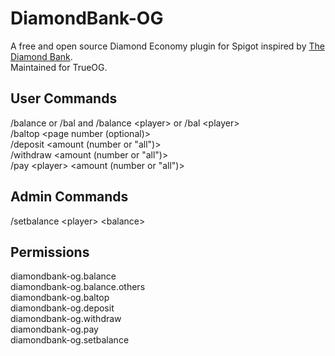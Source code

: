 # DiamondBank-OG

A free and open source Diamond Economy plugin for Spigot inspired by [The Diamond Bank](https://www.spigotmc.org/resources/the-diamond-bank.72020/).\
Maintained for TrueOG.

## User Commands

/balance or /bal and /balance \<player> or /bal \<player>\
/baltop <page number (optional)>\
/deposit <amount (number or "all")>\
/withdraw <amount (number or "all")>\
/pay \<player> \<amount (number or "all")>

## Admin Commands

/setbalance \<player> \<balance>

## Permissions
diamondbank-og.balance\
diamondbank-og.balance.others\
diamondbank-og.baltop\
diamondbank-og.deposit\
diamondbank-og.withdraw\
diamondbank-og.pay\
diamondbank-og.setbalance

